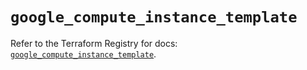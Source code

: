 # `google_compute_instance_template`

Refer to the Terraform Registry for docs: [`google_compute_instance_template`](https://registry.terraform.io/providers/hashicorp/google/5.19.0/docs/resources/compute_instance_template).
